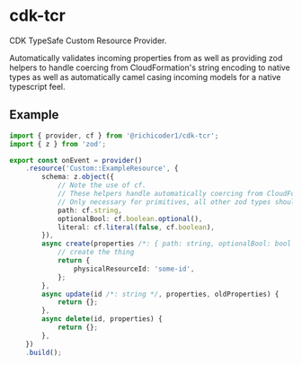 # cdk-tcr
CDK TypeSafe Custom Resource Provider.

Automatically validates incoming properties from as well as providing zod helpers to handle coercing from CloudFormation's string encoding to native types as well as automatically camel casing incoming models for a native typescript feel.

## Example

```typescript
import { provider, cf } from '@richicoder1/cdk-tcr';
import { z } from 'zod';

export const onEvent = provider()
    .resource('Custom::ExampleResource', {
        schema: z.object({
            // Note the use of cf. 
            // These helpers handle automatically coercing from CloudFormation's stringified values.
            // Only necessary for primitives, all other zod types should work (though non-string enums will require a preprocess step).
            path: cf.string,
            optionalBool: cf.boolean.optional(),
            literal: cf.literal(false, cf.boolean),
        }),
        async create(properties /*: { path: string, optionalBool: bool | null, literal: false } */) {
            // create the thing
            return {
                physicalResourceId: 'some-id',
            };
        },
        async update(id /*: string */, properties, oldProperties) {
            return {};
        },
        async delete(id, properties) {
            return {};
        },
    })
    .build();
```